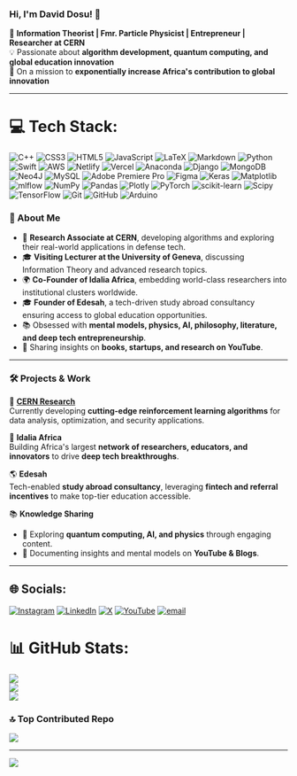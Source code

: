 ### Hi, I'm David Dosu! 👋

🚀 **Information Theorist | Fmr. Particle Physicist | Entrepreneur | Researcher at CERN**  
💡 Passionate about **algorithm development, quantum computing, and global education innovation**  
🎯 On a mission to **exponentially increase Africa's contribution to global innovation**  

---
# 💻 Tech Stack:
![C++](https://img.shields.io/badge/c++-%2300599C.svg?style=for-the-badge&logo=c%2B%2B&logoColor=white) ![CSS3](https://img.shields.io/badge/css3-%231572B6.svg?style=for-the-badge&logo=css3&logoColor=white) ![HTML5](https://img.shields.io/badge/html5-%23E34F26.svg?style=for-the-badge&logo=html5&logoColor=white) ![JavaScript](https://img.shields.io/badge/javascript-%23323330.svg?style=for-the-badge&logo=javascript&logoColor=%23F7DF1E) ![LaTeX](https://img.shields.io/badge/latex-%23008080.svg?style=for-the-badge&logo=latex&logoColor=white) ![Markdown](https://img.shields.io/badge/markdown-%23000000.svg?style=for-the-badge&logo=markdown&logoColor=white) ![Python](https://img.shields.io/badge/python-3670A0?style=for-the-badge&logo=python&logoColor=ffdd54) ![Swift](https://img.shields.io/badge/swift-F54A2A?style=for-the-badge&logo=swift&logoColor=white) ![AWS](https://img.shields.io/badge/AWS-%23FF9900.svg?style=for-the-badge&logo=amazon-aws&logoColor=white) ![Netlify](https://img.shields.io/badge/netlify-%23000000.svg?style=for-the-badge&logo=netlify&logoColor=#00C7B7) ![Vercel](https://img.shields.io/badge/vercel-%23000000.svg?style=for-the-badge&logo=vercel&logoColor=white) ![Anaconda](https://img.shields.io/badge/Anaconda-%2344A833.svg?style=for-the-badge&logo=anaconda&logoColor=white) ![Django](https://img.shields.io/badge/django-%23092E20.svg?style=for-the-badge&logo=django&logoColor=white) ![MongoDB](https://img.shields.io/badge/MongoDB-%234ea94b.svg?style=for-the-badge&logo=mongodb&logoColor=white) ![Neo4J](https://img.shields.io/badge/Neo4j-008CC1?style=for-the-badge&logo=neo4j&logoColor=white) ![MySQL](https://img.shields.io/badge/mysql-4479A1.svg?style=for-the-badge&logo=mysql&logoColor=white) ![Adobe Premiere Pro](https://img.shields.io/badge/Adobe%20Premiere%20Pro-9999FF.svg?style=for-the-badge&logo=Adobe%20Premiere%20Pro&logoColor=white) ![Figma](https://img.shields.io/badge/figma-%23F24E1E.svg?style=for-the-badge&logo=figma&logoColor=white) ![Keras](https://img.shields.io/badge/Keras-%23D00000.svg?style=for-the-badge&logo=Keras&logoColor=white) ![Matplotlib](https://img.shields.io/badge/Matplotlib-%23ffffff.svg?style=for-the-badge&logo=Matplotlib&logoColor=black) ![mlflow](https://img.shields.io/badge/mlflow-%23d9ead3.svg?style=for-the-badge&logo=numpy&logoColor=blue) ![NumPy](https://img.shields.io/badge/numpy-%23013243.svg?style=for-the-badge&logo=numpy&logoColor=white) ![Pandas](https://img.shields.io/badge/pandas-%23150458.svg?style=for-the-badge&logo=pandas&logoColor=white) ![Plotly](https://img.shields.io/badge/Plotly-%233F4F75.svg?style=for-the-badge&logo=plotly&logoColor=white) ![PyTorch](https://img.shields.io/badge/PyTorch-%23EE4C2C.svg?style=for-the-badge&logo=PyTorch&logoColor=white) ![scikit-learn](https://img.shields.io/badge/scikit--learn-%23F7931E.svg?style=for-the-badge&logo=scikit-learn&logoColor=white) ![Scipy](https://img.shields.io/badge/SciPy-%230C55A5.svg?style=for-the-badge&logo=scipy&logoColor=%white) ![TensorFlow](https://img.shields.io/badge/TensorFlow-%23FF6F00.svg?style=for-the-badge&logo=TensorFlow&logoColor=white) ![Git](https://img.shields.io/badge/git-%23F05033.svg?style=for-the-badge&logo=git&logoColor=white) ![GitHub](https://img.shields.io/badge/github-%23121011.svg?style=for-the-badge&logo=github&logoColor=white) ![Arduino](https://img.shields.io/badge/-Arduino-00979D?style=for-the-badge&logo=Arduino&logoColor=white)
### 🚀 About Me

- 🧠 **Research Associate at CERN**, developing algorithms and exploring their real-world applications in defense tech.  
- 🎓 **Visiting Lecturer at the University of Geneva**, discussing Information Theory and advanced research topics.  
- 🌍 **Co-Founder of Idalia Africa**, embedding world-class researchers into institutional clusters worldwide.  
- 🎓 **Founder of Edesah**, a tech-driven study abroad consultancy ensuring access to global education opportunities.  
- 📚 Obsessed with **mental models, physics, AI, philosophy, literature, and deep tech entrepreneurship**.  
- 🎥 Sharing insights on **books, startups, and research on YouTube**.  

---

### 🛠️ Projects & Work

🔬 **[CERN Research](https://github.com/daviddosu)**  
Currently developing **cutting-edge reinforcement learning algorithms** for data analysis, optimization, and security applications.  

📡 **Idalia Africa**  
Building Africa's largest **network of researchers, educators, and innovators** to drive **deep tech breakthroughs**.  

🌎 **Edesah**  
Tech-enabled **study abroad consultancy**, leveraging **fintech and referral incentives** to make top-tier education accessible.  

📚 **Knowledge Sharing**  
- 📖 Exploring **quantum computing, AI, and physics** through engaging content.  
- 🎥 Documenting insights and mental models on **YouTube & Blogs**.  

---


## 🌐 Socials:
[![Instagram](https://img.shields.io/badge/Instagram-%23E4405F.svg?logo=Instagram&logoColor=white)](https://instagram.com/@thedaviddosu) [![LinkedIn](https://img.shields.io/badge/LinkedIn-%230077B5.svg?logo=linkedin&logoColor=white)](https://linkedin.com/in/https://www.linkedin.com/in/dosu-david) [![X](https://img.shields.io/badge/X-black.svg?logo=X&logoColor=white)](https://x.com/@thedaviddosu) [![YouTube](https://img.shields.io/badge/YouTube-%23FF0000.svg?logo=YouTube&logoColor=white)](https://youtube.com/@@thedaviddosu) [![email](https://img.shields.io/badge/Email-D14836?logo=gmail&logoColor=white)](mailto:david.dosu@cern.ch) 


# 📊 GitHub Stats:
![](https://github-readme-stats.vercel.app/api?username=daviddosu&theme=merko&hide_border=false&include_all_commits=false&count_private=false)<br/>
![](https://nirzak-streak-stats.vercel.app/?user=daviddosu&theme=merko&hide_border=false)<br/>
![](https://github-readme-stats.vercel.app/api/top-langs/?username=daviddosu&theme=merko&hide_border=false&include_all_commits=false&count_private=false&layout=compact)

### 🔝 Top Contributed Repo
![](https://github-contributor-stats.vercel.app/api?username=daviddosu&limit=5&theme=dark&combine_all_yearly_contributions=true)

---
[![](https://visitcount.itsvg.in/api?id=daviddosu&icon=0&color=0)](https://visitcount.itsvg.in)

<!-- Proudly created with GPRM ( https://gprm.itsvg.in ) -->
